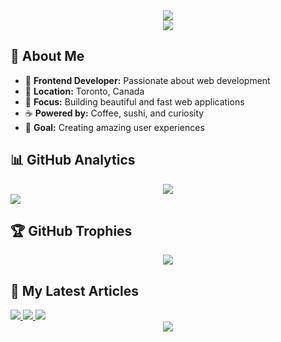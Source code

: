 <div align="center">
  <img src="https://capsule-render.vercel.app/api?type=waving&color=0:0080FF,100:000080&height=130&section=header" />
</div>

<div align="center">
  <img src="https://readme-typing-svg.demolab.com?font=Robot&size=32&duration=3000&repeat=false&color=0080FF&center=true&vCenter=true&width=600&lines=Welcome+to+my+world+of+code!" />
</div>

## 🌟 **About Me**

- 🚀 **Frontend Developer:** Passionate about web development
- 📍 **Location:** Toronto, Canada
- 💼 **Focus:** Building beautiful and fast web applications
- ☕ **Powered by:** Coffee, sushi, and curiosity
- 🎯 **Goal:** Creating amazing user experiences

## 📊 **GitHub Analytics**

<div align="center">
  <img src="https://github-readme-streak-stats.herokuapp.com/?user=kentayamada-dev&theme=transparent&hide_border=true&card_width=1000" />
</div>

<img src="https://github-readme-activity-graph.vercel.app/graph?username=kentayamada-dev&hide_title=true&bg_color=inherit&color=0080FF&line=0080FF&point=0080FF&area_color=000080&area=true&hide_border=true" />

## 🏆 **GitHub Trophies**

<div align="center">
  <img src="https://github-profile-trophy.vercel.app/?username=kentayamada-dev&theme=transparent&no-frame=true&no-bg=false&margin-w=4&column=7&rank=SECRET,SSS,SS,S,AAA,AA,A" />
</div>

## 📝 **My Latest Articles**
  <a href=https://www.kentayamada.dev/en/articles/storybook-atomic-design-perfect-frontend-combination>
    <picture>
      <source media="(prefers-color-scheme: dark)" srcset="https://og.kentayamada058.workers.dev?title=Storybook%20%2B%20Atomic%20Design%3A%20The%20Perfect%20Frontend%20Combo&subtitle=Discover%20why%20Storybook%20%2B%20Atomic%20Design%20is%20the%20perfect%20frontend%20combination%20for%20building%20scalable%2C%20consistent%20UI%20component%20libraries.&date=Jul%2005&cache_buster=2025-07-06T17%3A01%3A16Z&mode=dark" />
      <img src="https://og.kentayamada058.workers.dev?title=Storybook%20%2B%20Atomic%20Design%3A%20The%20Perfect%20Frontend%20Combo&subtitle=Discover%20why%20Storybook%20%2B%20Atomic%20Design%20is%20the%20perfect%20frontend%20combination%20for%20building%20scalable%2C%20consistent%20UI%20component%20libraries.&date=Jul%2005&cache_buster=2025-07-06T17%3A01%3A16Z" />
    </picture>
  </a>

  <a href=https://www.kentayamada.dev/en/articles/software-architecture-for-beginners-best-practices-guide>
    <picture>
      <source media="(prefers-color-scheme: dark)" srcset="https://og.kentayamada058.workers.dev?title=Software%20Architecture%20for%20Beginners%3A%20Best%20Practices%20Guide&subtitle=Learn%20software%20architecture%20basics%3A%20monoliths%20vs%20microservices%2C%20key%20principles%2C%20and%20practical%20frameworks%20for%20choosing%20the%20right%20design.&date=Jul%2003&cache_buster=2025-07-06T17%3A01%3A16Z&mode=dark" />
      <img src="https://og.kentayamada058.workers.dev?title=Software%20Architecture%20for%20Beginners%3A%20Best%20Practices%20Guide&subtitle=Learn%20software%20architecture%20basics%3A%20monoliths%20vs%20microservices%2C%20key%20principles%2C%20and%20practical%20frameworks%20for%20choosing%20the%20right%20design.&date=Jul%2003&cache_buster=2025-07-06T17%3A01%3A16Z" />
    </picture>
  </a>

  <a href=https://www.kentayamada.dev/en/articles/why-react-doesnt-memoize-components-by-default>
    <picture>
      <source media="(prefers-color-scheme: dark)" srcset="https://og.kentayamada058.workers.dev?title=Why%20React%20Doesn%27t%20Memoize%20Components%20by%20Default&subtitle=Discover%20why%20React%20doesn%27t%20automatically%20memoize%20components.%20Learn%20about%20memory%20overhead%2C%20comparison%20costs%2C%20and%20when%20to%20use%20React.memo%20for%20better%20performance.&date=Jun%2029&cache_buster=2025-07-06T17%3A01%3A16Z&mode=dark" />
      <img src="https://og.kentayamada058.workers.dev?title=Why%20React%20Doesn%27t%20Memoize%20Components%20by%20Default&subtitle=Discover%20why%20React%20doesn%27t%20automatically%20memoize%20components.%20Learn%20about%20memory%20overhead%2C%20comparison%20costs%2C%20and%20when%20to%20use%20React.memo%20for%20better%20performance.&date=Jun%2029&cache_buster=2025-07-06T17%3A01%3A16Z" />
    </picture>
  </a>


<div align="center">
  <img src="https://capsule-render.vercel.app/api?type=waving&color=0:0080FF,100:000080&height=130&section=footer" />
</div>